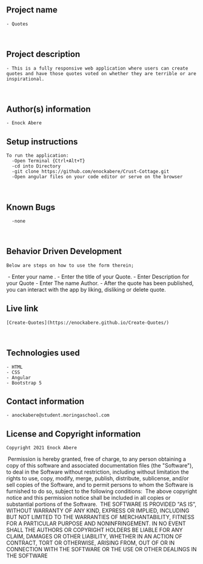 ## Project name
    - Quotes
​
## Project description
    - This is a fully responsive web application where users can create quotes and have those quotes voted on whether they are terrible or are inspirational. 

​
## Author(s) information
    - Enock Abere

## Setup instructions
    To run the application:
      -Open Terminal {Ctrl+Alt+T}
      -cd into Directory
      -git clone https://github.com/enockabere/Crust-Cottage.git
      -Open angular files on your code editor or serve on the browser
​
## Known Bugs
      -none
​
## Behavior Driven Development
    Below are steps on how to use the form therein;
​
    - Enter your name .
    - Enter the title of your Quote.
    - Enter Description for your Quote
    - Enter The name Author.
    - After the quote has been published, you can interact with the app by liking, disliking or delete quote.
    
## Live link
    [Create-Quotes](https://enockabere.github.io/Create-Quotes/)
​
## Technologies used
    - HTML
    - CSS
    - Angular
    - Bootstrap 5

## Contact information
    - anockabere@student.moringaschool.com

## License and Copyright information
    Copyright 2021 Enock Abere
​
    Permission is hereby granted, free of charge, to any person obtaining a copy of this software and associated documentation files (the "Software"), to deal in the Software without restriction, including without limitation the rights to use, copy, modify, merge, publish, distribute, sublicense, and/or sell copies of the Software, and to permit persons to whom the Software is furnished to do so, subject to the following conditions:
​
    The above copyright notice and this permission notice shall be included in all copies or substantial portions of the Software.
​
    THE SOFTWARE IS PROVIDED "AS IS", WITHOUT WARRANTY OF ANY KIND, EXPRESS OR IMPLIED, INCLUDING BUT NOT LIMITED TO THE WARRANTIES OF MERCHANTABILITY, FITNESS FOR A PARTICULAR PURPOSE AND NONINFRINGEMENT. IN NO EVENT SHALL THE AUTHORS OR COPYRIGHT HOLDERS BE LIABLE FOR ANY CLAIM, DAMAGES OR OTHER LIABILITY, WHETHER IN AN ACTION OF CONTRACT, TORT OR OTHERWISE, ARISING FROM, OUT OF OR IN CONNECTION WITH THE SOFTWARE OR THE USE OR OTHER DEALINGS IN THE SOFTWARE
